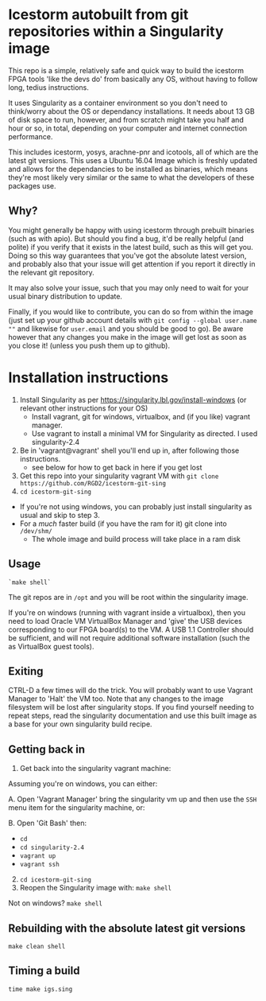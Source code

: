 # Icestorm autobuilt from git repositories within a Singularity image

This repo is a simple, relatively safe and quick way to build the icestorm FPGA tools 'like the devs do' from basically any OS, without having to follow long, tedius instructions.

It uses Singularity as a container environment so you don't need to think/worry about the OS or dependancy installations.
It needs about 13 GB of disk space to run, however, and from scratch might take you half and hour or so, in total, depending on your computer and internet connection performance.

This includes icestorm, yosys, arachne-pnr and icotools, all of which are the latest git versions.
This uses a Ubuntu 16.04 Image which is freshly updated and allows for the dependancies to be installed as binaries, which means they're most likely very similar or the same to what the developers of these packages use.


## Why?

You might generally be happy with using icestorm through prebuilt binaries (such as with apio). But should you find a bug, it'd be really helpful (and polite) if you verify that it exists in the latest build, such as this will get you. Doing so this way guarantees that you've got the absolute latest version, and probably also that your issue will get attention if you report it directly in the relevant git repository.

It may also solve your issue, such that you may only need to wait for your usual binary distribution to update.

Finally, if you would like to contribute, you can do so from within the image (just set up your github account details with `git config --global user.name ""` and likewise for `user.email` and you should be good to go). Be aware however that any changes you make in the image will get lost as soon as you close it! (unless you push them up to github).

# Installation instructions

1. Install Singularity as per <https://singularity.lbl.gov/install-windows> (or relevant other instructions for your OS)
	- Install vagrant, git for windows, virtualbox, and (if you like) vagrant manager.
	- Use vagrant to install a minimal VM for Singularity as directed. I used singularity-2.4
2. Be in 'vagrant@vagrant' shell you'll end up in, after following those instructions.
	- see below for how to get back in here if you get lost
3. Get this repo into your singularity vagrant VM with `git clone https://github.com/RGD2/icestorm-git-sing`
4. `cd icestorm-git-sing`

- If you're not using windows, you can probably just install singularity as usual and skip to step 3.
- For a *much* faster build (if you have the ram for it) git clone into `/dev/shm/`
    - The whole image and build process will take place in a ram disk

## Usage

    `make shell`

The git repos are in `/opt` and you will be root within the singularity image.

If you're on windows (running with vagrant inside a virtualbox), then you need to load Oracle VM VirtualBox Manager and 'give' the USB devices corresponding to our FPGA board(s) to the VM. A USB 1.1 Controller should be sufficient, and will not require additional software installation (such the as VirtualBox guest tools).

## Exiting

CTRL-D a few times will do the trick. You will probably want to use Vagrant Manager to 'Halt' the VM too.
Note that any changes to the image filesystem will be lost after singularity stops.
If you find yourself needing to repeat steps, read the singularity documentation and use this built image as a base for your own singularity build recipe.

## Getting back in

1. Get back into the singularity vagrant machine:

Assuming you're on windows, you can either:

A. Open 'Vagrant Manager' bring the singularity vm up and then use the `SSH` menu item for the singularity machine, or:

B. Open 'Git Bash' then:
- `cd `  
- `cd singularity-2.4`
- `vagrant up`
- `vagrant ssh`

2. `cd icestorm-git-sing`
3. Reopen the Singularity image with: `make shell`

Not on windows? `make shell`

## Rebuilding with the absolute latest git versions

`make clean shell` 

## Timing a build

`time make igs.sing`
